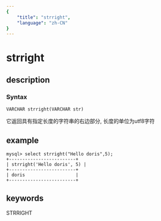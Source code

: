 ```yaml
---
{
    "title": "strright",
    "language": "zh-CN"
}
---
```


<!-- 
Licensed to the Apache Software Foundation (ASF) under one
or more contributor license agreements.  See the NOTICE file
distributed with this work for additional information
regarding copyright ownership.  The ASF licenses this file
to you under the Apache License, Version 2.0 (the
"License"); you may not use this file except in compliance
with the License.  You may obtain a copy of the License at

  http://www.apache.org/licenses/LICENSE-2.0

Unless required by applicable law or agreed to in writing,
software distributed under the License is distributed on an
"AS IS" BASIS, WITHOUT WARRANTIES OR CONDITIONS OF ANY
KIND, either express or implied.  See the License for the
specific language governing permissions and limitations
under the License.
-->

# strright
## description
### Syntax

`VARCHAR strright(VARCHAR str)`


它返回具有指定长度的字符串的右边部分, 长度的单位为utf8字符

## example

```
mysql> select strright("Hello doris",5);
+-------------------------+
| strright('Hello doris', 5) |
+-------------------------+
| doris                   |
+-------------------------+
```
## keywords
STRRIGHT
